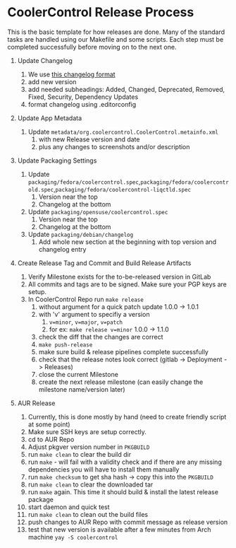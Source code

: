 # CoolerControl Release Process

This is the basic template for how releases are done. Many of the standard tasks are handled using our Makefile and some
scripts. Each step must be completed successfully before moving on to the next one.

1. Update Changelog
    1. We use [this changelog format](https://keepachangelog.com/en/1.0.0/)
    2. add new version
    3. add needed subheadings: Added, Changed, Deprecated, Removed, Fixed, Security, Dependency Updates
    4. format changelog using .editorconfig
2. Update App Metadata
    1. Update `metadata/org.coolercontrol.CoolerControl.metainfo.xml`
        1. with new Release version and date
        2. plus any changes to screenshots and/or description
3. Update Packaging Settings
    1. Update `packaging/fedora/coolercontrol.spec`,`packaging/fedora/coolercontrold.spec`,`packaging/fedora/coolercontrol-liqctld.spec`
        1. Version near the top
        2. Changelog at the bottom
    2. Update `packaging/opensuse/coolercontrol.spec`
        1. Version near the top
        2. Changelog at the bottom
    3. Update `packaging/debian/changelog`
        1. Add whole new section at the beginning with top version and changelog entry
4. Create Release Tag and Commit and Build Release Artifacts
    1. Verify Milestone exists for the to-be-released version in GitLab
    2. All commits and tags are to be signed. Make sure your PGP keys are setup.
    3. In CoolerControl Repo run ```make release```
        1. without argument for a quick patch update 1.0.0 -> 1.0.1
        2. with 'v' argument to specifiy a version
            1. `v=minor`, `v=major`, `v=patch`
            2. for ex: ```make release v=minor``` 1.0.0 -> 1.1.0
        3. check the diff that the changes are correct
        4. `make push-release`
        5. make sure build & release pipelines complete successfully
        6. check that the release notes look correct (gitlab -> Deployment -> Releases)
        7. close the current Milestone
        8. create the next release milestone (can easily change the milestone name/version later)

5. AUR Release
    1. Currently, this is done mostly by hand (need to create friendly script at some point)
    2. Make sure SSH keys are setup correctly.
    3. cd to AUR Repo
    4. Adjust pkgver version number in `PKGBUILD`
    5. run `make clean` to clear the build dir
    6. run `make` - will fail with a validity check and if there are any missing dependencies you will have to install them manually
    7. run `make checksum` to get sha hash -> copy this into the `PKGBUILD`
    8. run `make clean` to clear the downloaded tar
    9. run `make` again. This time it should build & install the latest release package
    10. start daemon and quick test
    11. run `make clean` to clean out the build files
    12. push changes to AUR Repo with commit message as release version
    13. test that new version is available after a few minutes from Arch machine `yay -S coolercontrol`
